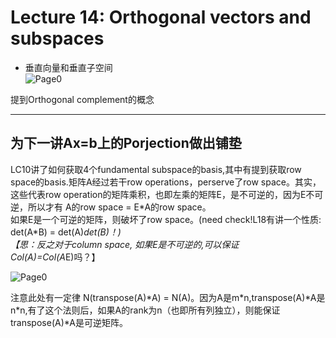 # Lecture 14: Orthogonal vectors and subspaces
* 垂直向量和垂直子空间  
![Page0](https://github.com/zhukuixi/RainyNight/blob/master/LinearAlgebra/Images/L14_1.jpg)  

提到Orthogonal complement的概念


***
## 为下一讲Ax=b上的Porjection做出铺垫 
LC10讲了如何获取4个fundamental subspace的basis,其中有提到获取row space的basis.矩阵A经过若干row operations，perserve了row space。其实，这些代表row operation的矩阵乘积，也即左乘的矩阵E，是不可逆的，因为E不可逆，所以才有 A的row space = E\*A的row space。  
如果E是一个可逆的矩阵，则破坏了row space。(need check!L18有讲一个性质: det(A*B) = det(A)*det(B)！)  
【思：反之对于column space, 如果E是不可逆的,可以保证Col(A)=Col(A*E)吗？】

![Page0](https://github.com/zhukuixi/RainyNight/blob/master/LinearAlgebra/Images/L14_2.jpg)  

注意此处有一定律 N(transpose(A)\*A) = N(A)。因为A是m*n,transpose(A)\*A是n\*n,有了这个法则后，如果A的rank为n（也即所有列独立），则能保证transpose(A)\*A是可逆矩阵。

